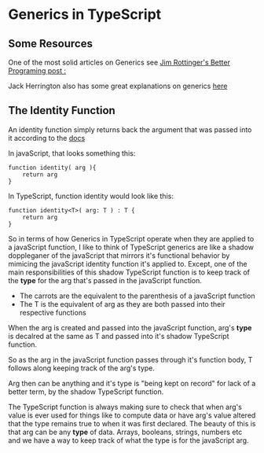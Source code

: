 # Generics in TypeScript

## Some Resources

One of the most solid articles on Generics see [Jim Rottinger's Better Programing post : ](https://betterprogramming.pub/typescript-generics-90be93d8c292#:~:text=The%20identity%20function%20is%20a,function%20is%20not%20very%20flexible.)

Jack Herrington also has some great explanations on generics [here](https://www.youtube.com/watch?v=Q4QDyr0jLfo)

## The Identity Function

An identity function simply returns back the argument that was passed into it according to the [docs](https://www.typescriptlang.org/docs/handbook/2/generics.html)

In javaScript, that looks something this:

    function identity( arg ){
        return arg
    }

In TypeScript, function identity would look like this:

    function identity<T>( arg: T ) : T {
        return arg
    }

So in terms of how Generics in TypeScript operate when they are applied to a javaScript function, I like to think of TypeScript generics are like a shadow doppleganer of the javaScript that mirrors it's functional behavior by mimicing the javaScript identity function it's applied to. Except, one of the main responsibilities of this shadow TypeScript function is to keep track of the **type** for the arg that's passed in the javaScript function.

- The carrots are the equivalent to the parenthesis of a javaScript function
- The T is the equivalent of arg as they are both passed into their respective functions

When the arg is created and passed into the javaScript function, arg's **type** is decalred at the same as T and passed into it's shadow TypeScript function.

So as the arg in the javaScript function passes through it's function body, T follows along keeping track of the arg's type.

Arg then can be anything and it's type is "being kept on record" for lack of a better term, by the shadow TypeScript function.

The TypeScript function is always making sure to check that when arg's value is ever used for things like to compute data or have arg's value altered that the type remains true to when it was first declared. The beauty of this is that arg can be any **type** of data. Arrays, booleans, strings, numbers etc and we have a way to keep track of what the type is for the javaScript arg.
